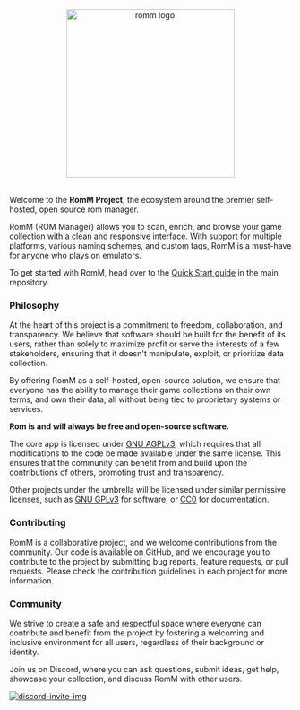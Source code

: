 <div align="center">
  <img src="https://raw.githubusercontent.com/rommapp/romm/refs/heads/release/.github/resources/logotipo.png"  width="300px" alt="romm logo">
</div>

<br/>

Welcome to the **RomM Project**, the ecosystem around the premier self-hosted, open source rom manager.

RomM (ROM Manager) allows you to scan, enrich, and browse your game collection with a clean and responsive interface. With support for multiple platforms, various naming schemes, and custom tags, RomM is a must-have for anyone who plays on emulators.

To get started with RomM, head over to the [Quick Start guide](https://github.com/rommapp/romm/wiki/Quick-Start-Guide) in the main repository.

### Philosophy

At the heart of this project is a commitment to freedom, collaboration, and transparency. We believe that software should be built for the benefit of its users, rather than solely to maximize profit or serve the interests of a few stakeholders, ensuring that it doesn't manipulate, exploit, or prioritize data collection.

By offering RomM as a self-hosted, open-source solution, we ensure that everyone has the ability to manage their game collections on their own terms, and own their data, all without being tied to proprietary systems or services.

**Rom is and will always be free and open-source software.**

The core app is licensed under [GNU AGPLv3](https://choosealicense.com/licenses/agpl-3.0/), which requires that all modifications to the code be made available under the same license. This ensures that the community can benefit from and build upon the contributions of others, promoting trust and transparency.

Other projects under the umbrella will be licensed under similar permissive licenses, such as [GNU GPLv3](https://choosealicense.com/licenses/gpl-3.0/) for software, or [CC0](https://choosealicense.com/licenses/cc0-1.0/) for documentation.

### Contributing

RomM is a collaborative project, and we welcome contributions from the community. Our code is available on GitHub, and we encourage you to contribute to the project by submitting bug reports, feature requests, or pull requests. Please check the contribution guidelines in each project for more information.

### Community

We strive to create a safe and respectful space where everyone can contribute and benefit from the project by fostering a welcoming and inclusive environment for all users, regardless of their background or identity.

Join us on Discord, where you can ask questions, submit ideas, get help, showcase your collection, and discuss RomM with other users.

[![discord-invite-img]][discord-invite]

[discord-invite-img]: https://invidget.switchblade.xyz/P5HtHnhUDH
[discord-invite]: https://discord.gg/P5HtHnhUDH
